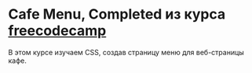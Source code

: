 # Cafe Menu, Completed из курса [freecodecamp](https://www.freecodecamp.org/learn/2022/responsive-web-design/)
В этом курсе изучаем CSS, создав страницу меню для веб-страницы кафе.